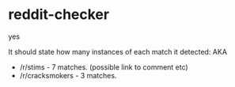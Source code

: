 # reddit-checker
yes



It should state how many instances of each match it detected: AKA

- /r/stims - 7 matches. (possible link to comment etc) 
- /r/cracksmokers - 3 matches.





